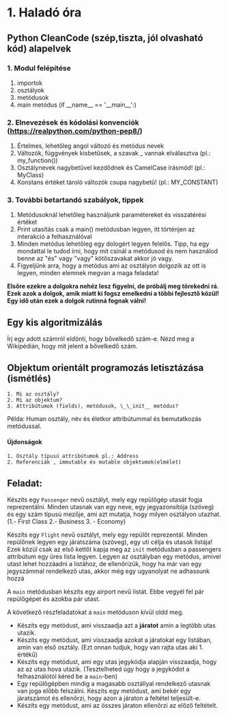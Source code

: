 # 1. Haladó óra

## Python CleanCode (szép,tiszta, jól olvasható kód) alapelvek

### 1. Modul felépítése

1. importok
2. osztályok
3. metódusok
4. main metódus (if \_\_name__ == '\_\_main__':)

### 2. Elnevezések és kódolási konvenciók (https://realpython.com/python-pep8/)

1. Értelmes, lehetőleg angol változó és metódus nevek
2. Változók, függvények kisbetűsek, a szavak _ vannak elválasztva (pl.: my_function())
3. Osztálynevek nagybetűvel kezdődnek és CamelCase írásmód! (pl.: MyClass)
4. Konstans értéket tároló változók csupa nagybetű! (pl.: MY_CONSTANT)

### 3. További betartandó szabályok, tippek

1. Metódusoknál lehetőleg használjunk paramétereket és visszatérési értéket
2. Print utasítás csak a main() metódusban legyen, itt történjen az interakció a felhasználóval
3. Minden metódus lehetőleg egy dologért legyen felelős. Tipp, ha egy mondattal le tudod írni, hogy mit csinál a
   metódusod és nem használod benne az "és" vagy "vagy" kötőszavakat akkor jó vagy.
4. Figyeljünk arra, hogy a metódus ami az osztályon dolgozik az ott is legyen, minden elemnek megvan a maga feladata!

__Elsőre ezekre a dolgokra nehéz lesz figyelni, de próbálj meg törekedni rá. Ezek azok a dolgok, amik miatt ki fogsz
emelkedni a többi fejlesztő közül! Egy idő után ezek a dolgok rutinná fognak válni!__

## Egy kis algoritmizálás
Írj egy adott számról eldönti, hogy bővelkedő szám-e. Nézd meg a Wikipédián, hogy mit jelent a bővelkedő szám. 

## Objektum orientált programozás letisztázása (ismétlés)

    1. Mi az osztály?
    2. Mi az objektum?
    3. Attribútumok (fields), metódusok, \_\_init__ metódus?

Példa: Human osztály, név és életkor attribútummal és bemutatkozás metódussal.

#### Újdonságok
    1. Osztály típusú attribútumok pl.: Address
    2. Referenciák , immutable és mutable objektumok(elmélet)

## Feladat:

Készíts egy `Passenger` nevű osztályt, mely egy repülőgép utasát fogja reprezentálni. Minden utasnak van egy neve, egy
jegyazonsítója (szöveg) és egy szám típusú mezője, ami azt mutatja, hogy milyen osztályon utazhat. (1.- First Class 2.-
Business 3. - Economy)
<br>

Készíts egy `Flight` nevű osztályt, mely egy repülőt reprezentál. Minden repülőnek legyen egy járatszáma (szöveg), egy
uti célja és utasok listája! Ezek közül csak az első kettőt kapja meg az `init` metódusban a passengers attribútum egy
üres lista legyen. Legyen az osztályban egy metódus, amivel utast lehet hozzáadni a listához, de ellenőrízük, hogy ha már van egy jegyszámmal rendelkező utas, akkor még egy ugyanolyat ne adhassunk hozzá <br>


A `main` metódusban készíts egy airport nevű listát. Ebbe vegyél fel pár repülőgépet és azokba pár utast.

A következő részfeladatokat a `main` metóduson kívül oldd meg.<br>
* Készíts egy metódust, ami visszaadja azt a __járatot__ amin a legtöbb utas utazik. 
* Készíts egy metódust, ami visszaadja azokat a járatokat egy listában, amin van első osztály. (Ezt onnan tudjuk, hogy van rajta utas aki 1. értékű)
* Készíts egy metódust, ami egy utas jegykódja alapján visszaadja, hogy az az utas hova utazik. (Tesztelheted úgy hogy a jegykódot a felhasználótól kéred be a `main`-ben)
* Egy repülőgépben mindig a magasabb osztállyal rendelkező utasnak van joga előbb felszálni. Készíts egy metódust, ami bekér egy járatszámot és ellenőrzi, hogy azon a járaton a feltétel teljesült-e.
* Készíts egy metódust, ami az összes járaton ellenőrzi az előző feltételt. 
